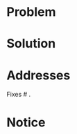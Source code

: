 # Problem

<Problem statement>

# Solution

<Solution statement>

# Addresses

Fixes # .

# Notice

<Any heads up>
